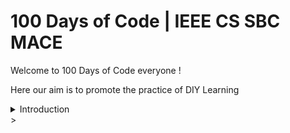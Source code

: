 # 100 Days of Code | IEEE CS SBC MACE

Welcome to 100 Days of Code everyone !

Here our aim is to promote the practice of DIY Learning

<details>
<summary>Introduction</summary>>
<br>
 Insert Intro to 100 days of Code Here
</details>>
